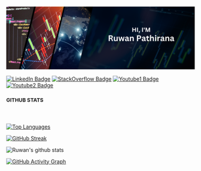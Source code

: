 ![](./assets/header.png)

[![LinkedIn Badge](https://img.shields.io/badge/LinkedIn-Profile-informational?style=flat&logo=linkedin&logoColor=0A66C2&color=0D76A8)](https://www.linkedin.com/in/ruwanpathirana/)
[![StackOverflow Badge](https://img.shields.io/badge/Stackoverflow-Profile-informational?style=flat&logo=stackoverflow&logoColor=F58025&color=0D76A8)](https://stackoverflow.com/users/19273724/ruwan-pathirana/)
[![Youtube1 Badge](https://img.shields.io/badge/Ceylonstats-Profile-informational?style=flat&logo=youtube&logoColor=FF0000&color=0D76A8)](https://www.youtube.com/@CeylonStats/)
[![Youtube2 Badge](https://img.shields.io/badge/PathiranaAcademy-Profile-informational?style=flat&logo=youtube&logoColor=FF0000&color=0D76A8)](https://www.youtube.com/@PathiranaAcademy/)


### <sup> GITHUB STATS </sup>
<br/>
</div>

[![Top Languages](https://github-readme-stats.vercel.app/api/top-langs/?username=ruwanpathirana&layout=compact&theme=vision-friendly-dark)](https://github.com/ruwanpathirana/github-readme-stats)

[![GitHub Streak](http://github-readme-streak-stats.herokuapp.com?user=ruwanpathirana&theme=dark&background=000000)](https://git.io/streak-stats)

![Ruwan's github stats](https://github-readme-stats.vercel.app/api?username=ruwanpathirana&count_private=true&show_icons=true&theme=vision-friendly-dark)

[![GitHub Activity Graph](https://activity-graph.herokuapp.com/graph?username=ruwanpathirana&theme=react-dark&hide_title=false&bg_color=000000&color=FFFFFF&line=FFC000&point=FFC000&hide_border=false)](https://github.com/ruwanpathirana/github-readme-activity-graph)

</div>
